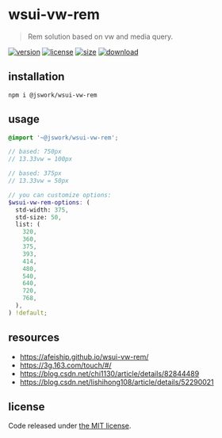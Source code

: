 # wsui-vw-rem
> Rem solution based on vw and media query.

[![version][version-image]][version-url]
[![license][license-image]][license-url]
[![size][size-image]][size-url]
[![download][download-image]][download-url]

## installation
```shell
npm i @jswork/wsui-vw-rem
```

## usage
```scss
@import '~@jswork/wsui-vw-rem';

// based: 750px 
// 13.33vw = 100px

// based: 375px 
// 13.33vw = 50px

// you can customize options:
$wsui-vw-rem-options: (
  std-width: 375,
  std-size: 50,
  list: (
    320,
    360,
    375,
    393,
    414,
    480,
    540,
    640,
    720,
    768,
  ),
) !default;
```

## resources
- https://afeiship.github.io/wsui-vw-rem/
- https://3g.163.com/touch/#/
- https://blog.csdn.net/chi1130/article/details/82844489
- https://blog.csdn.net/lishihong108/article/details/52290021

## license
Code released under [the MIT license](https://github.com/afeiship/wsui-vw-rem/blob/master/LICENSE.txt).

[version-image]: https://img.shields.io/npm/v/@jswork/wsui-vw-rem
[version-url]: https://npmjs.org/package/@jswork/wsui-vw-rem

[license-image]: https://img.shields.io/npm/l/@jswork/wsui-vw-rem
[license-url]: https://github.com/afeiship/wsui-vw-rem/blob/master/LICENSE.txt

[size-image]: https://img.shields.io/bundlephobia/minzip/@jswork/wsui-vw-rem
[size-url]: https://github.com/afeiship/wsui-vw-rem/blob/master/dist/wsui-vw-rem.min.js

[download-image]: https://img.shields.io/npm/dm/@jswork/wsui-vw-rem
[download-url]: https://www.npmjs.com/package/@jswork/wsui-vw-rem

